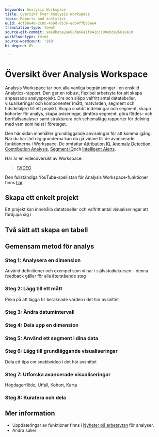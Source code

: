 ```yaml
---
keywords: Analysis Workspace
title: Översikt över Analysis Workspace
topic: Reports and analytics
uuid: 4df6be48-2c88-4b9d-9536-ed64ffbb6ee4
translation-type: tm+mt
source-git-commit: 9ea9beba2a608da66e1f942cc100ebde958a8a10
workflow-type: tm+mt
source-wordcount: '269'
ht-degree: 0%

---
```



# Översikt över Analysis Workspace

Analysis Workspace tar bort alla vanliga begränsningar i en enskild Analytics-rapport. Den ger en robust, flexibel arbetsyta för att skapa anpassade analysprojekt. Dra och släpp valfritt antal datatabeller, visualiseringar och komponenter (mått, mätvärden, segment och tidsdetaljer) till ett projekt. Skapa snabbt indelningar och segment, skapa kohorter för analys, skapa aviseringar, jämföra segment, göra flödes- och bortfallsanalyser samt strukturera och schemalägg rapporter för delning med vem som helst i företaget.

Den här sidan innehåller grundläggande anvisningar för att komma igång. När du har lärt dig grunderna kan du gå vidare till de avancerade funktionerna i Workspace. De omfattar [Attribution IQ](/help/analyze/analysis-workspace/attribution-iq.md), [Anomaly Detection](/help/analyze/analysis-workspace/virtual-analyst/c-anomaly-detection/anomaly-detection.md), [Contribution Analysis](/help/analyze/analysis-workspace/virtual-analyst/contribution-analysis/ca-tokens.md), [Segment IQ](/help/analyze/analysis-workspace/segment-iq.md)och [Intelligent Alerts](/help/analyze/analysis-workspace/c-intelligent-alerts/intellligent-alerts.md).

Här är en videoöversikt av Workspace:

>[!VIDEO](https://video.tv.adobe.com/v/26266?quality=12)

Den fullständiga YouTube-spellistan för Analysis Workspace-funktioner finns [här](https://www.youtube.com/channel/UC8I6bqCk7gO6YdoMz6W5fvw/playlists?view=50&amp;sort=dd&amp;shelf_id=7).

## Skapa ett enkelt projekt

Ett projekt kan innehålla datatabeller och valfritt antal visualiseringar att fördjupa sig i


## Två sätt att skapa en tabell

## Gemensam metod för analys

### Steg 1: Analysera en dimension

Använd definitioner och exempel som vi har i självstudiekursen - denna feedback gäller för alla återstående steg

### Steg 2: Lägg till ett mått

Peka på att lägga till beräknade värden i det här avsnittet

### Steg 3: Ändra datumintervall

### Steg 4: Dela upp en dimension

### Steg 5: Använd ett segment i dina data

### Steg 6: Lägg till grundläggande visualiseringar

Dela ett tips om snabbvideo i det här avsnittet

### Steg 7: Utforska avancerade visualiseringar

Högdagerflöde, Utfall, Kohort, Karta

### Steg 8: Kuratera och dela

## Mer information

* Uppdateringar av funktioner finns i [Nyheter på arbetsytan](/help/analyze/analysis-workspace/new-features-in-analysis-workspace.md) för analyser.
* Andra saker
